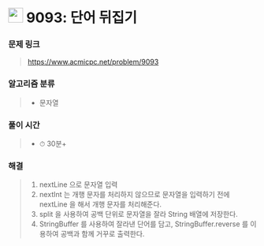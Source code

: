 # <img src="https://static.solved.ac/tier_small/5.svg" width=30> 9093: 단어 뒤집기

### 문제 링크
> https://www.acmicpc.net/problem/9093

### 알고리즘 분류
>- 문자열

### 풀이 시간
>- ⏱ 30분+

### 해결
> 1. nextLine 으로 문자열 입력 
> 2. nextInt 는 개행 문자를 처리하지 않으므로 문자열을 입력하기 전에 nextLine 을 해서 개행 문자를 처리해준다.
> 3. split 을 사용하여 공백 단위로 문자열을 잘라 String 배열에 저장한다.
> 4. StringBuffer 를 사용하여 잘라낸 단어를 담고, StringBuffer.reverse 를 이용하여 공백과 함께 거꾸로 출력한다.   